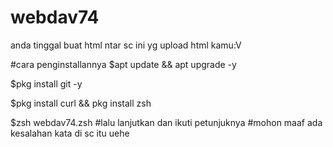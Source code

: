 # webdav74
anda tinggal buat html ntar sc ini yg upload html kamu:V

#cara penginstallannya
$apt update && apt upgrade -y

$pkg install git -y

$pkg install curl && pkg install zsh

$zsh webdav74.zsh
#lalu lanjutkan dan ikuti petunjuknya
#mohon maaf ada kesalahan kata di sc itu uehe
